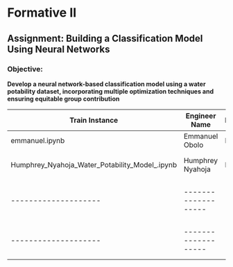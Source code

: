# Formative II

## Assignment: Building a Classification Model Using Neural Networks

### Objective:

**Develop a neural network-based classification model using a water potability dataset, incorporating multiple optimization techniques and ensuring equitable group contribution**

| **Train Instance**                       | **Engineer Name** | **Regularizer** | **Optimizer** | **Early Stopping** | **Dropout Rate** | **Accuracy** | **F1 Score** | **Recall** | **Precision** |
| ---------------------------------------------- | ----------------------- | --------------------- | ------------------- | ------------------------ | ---------------------- | ------------------ | ------------------ | ---------------- | ------------------- |
| emmanuel.ipynb                                 | Emmanuel Obolo          | No                    | Adam                | No                       | .9 and .8              | 0.6362             | 0.4389             | 0.3590           | 0.5645              |
| Humphrey_Nyahoja_Water_Potability_Model_.ipynb | Humphrey Nyahoja        | L2                    | AdamW               | Yes                      | 0.2, 0.3, 0.4 and 0.5  | 0.688              | 0.3837             | 0.2640           | 0.7015              |
|                                                |                         |                       |                     |                          |                        |                    |                    |                  |                     |
| --------------------                           | -------------------     | -----------------     | ---------------     | --------------------     | ------------------     | --------------     | --------------     | ------------     | ---------------     |
|                                                |                         |                       |                     |                          |                        |                    |                    |                  |                     |
| --------------------                           | -------------------     | -----------------     | ---------------     | --------------------     | ------------------     | --------------     | --------------     | ------------     | ---------------     |
